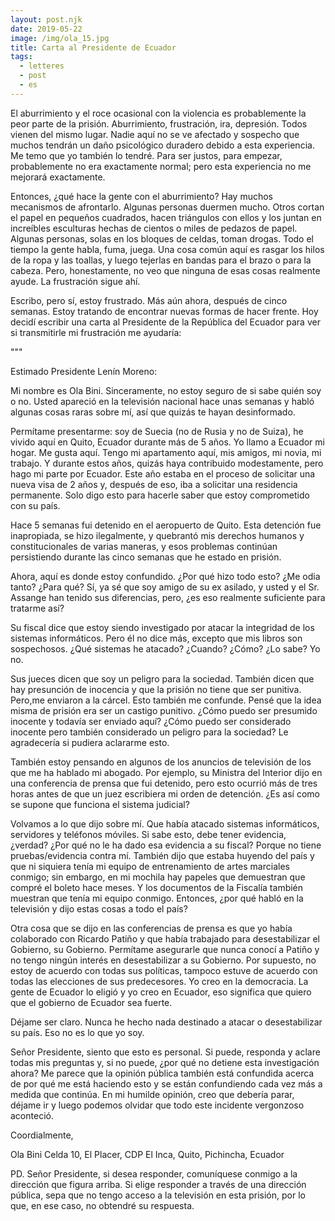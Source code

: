 ```yaml
---
layout: post.njk
date: 2019-05-22
image: /img/ola_15.jpg
title: Carta al Presidente de Ecuador
tags:
  - letteres
  - post
  - es
---
```


El aburrimiento y el roce ocasional con la violencia es probablemente la peor parte de la prisión. Aburrimiento, frustración, ira, depresión. Todos vienen del mismo lugar. Nadie aquí no se ve afectado y sospecho que muchos tendrán un daño psicológico duradero debido a esta experiencia. Me temo que yo también lo tendré. Para ser justos, para empezar, probablemente no era exactamente normal; pero esta experiencia no me mejorará exactamente.

Entonces, ¿qué hace la gente con el aburrimiento? Hay muchos mecanismos de afrontarlo. Algunas personas duermen mucho. Otros cortan el papel en pequeños cuadrados, hacen triángulos con ellos y los juntan en increíbles esculturas hechas de cientos o miles de pedazos de papel. Algunas personas, solas en los bloques de celdas, toman drogas. Todo el tiempo la gente habla, fuma, juega. Una cosa común aquí es rasgar los hilos de la ropa y las toallas, y luego tejerlas en bandas para el brazo o para la cabeza. Pero, honestamente, no veo que ninguna de esas cosas realmente ayude. La frustración sigue ahí.

Escribo, pero sí, estoy frustrado. Más aún ahora, después de cinco semanas. Estoy tratando de encontrar nuevas formas de hacer frente. Hoy decidí escribir una carta al Presidente de la República del Ecuador para ver si transmitirle mi frustración me ayudaría:

"""

Estimado Presidente Lenín Moreno:

Mi nombre es Ola Bini. Sinceramente, no estoy seguro de si sabe quién soy o no. Usted apareció en la televisión nacional hace unas semanas y habló algunas cosas raras sobre mí, así que quizás te hayan desinformado.

Permítame presentarme: soy de Suecia (no de Rusia y no de Suiza), he vivido aquí en Quito, Ecuador durante más de 5 años. Yo llamo a Ecuador mi hogar. Me gusta aquí. Tengo mi apartamento aquí, mis amigos, mi novia, mi trabajo. Y durante estos años, quizás haya contribuido modestamente, pero hago mi parte por Ecuador. Este año estaba en el proceso de solicitar una nueva visa de 2 años y, después de eso, iba a solicitar una residencia permanente. Solo digo esto para hacerle saber que estoy comprometido con su país.

Hace 5 semanas fui detenido en el aeropuerto de Quito. Esta detención fue inapropiada, se hizo ilegalmente, y quebrantó mis derechos humanos y constitucionales de varias maneras, y esos problemas continúan persistiendo durante las cinco semanas que he estado en prisión.

Ahora, aquí es donde estoy confundido. ¿Por qué hizo todo esto? ¿Me odia tanto? ¿Para qué? Sí, ya sé que soy amigo de su ex asilado, y usted y el Sr. Assange han tenido sus diferencias, pero, ¿es eso realmente suficiente para tratarme así?

Su fiscal dice que estoy siendo investigado por atacar la integridad de los sistemas informáticos. Pero él no dice más, excepto que mis libros son sospechosos. ¿Qué sistemas he atacado? ¿Cuando? ¿Cómo? ¿Lo sabe? Yo no.

Sus jueces dicen que soy un peligro para la sociedad. También dicen que hay presunción de inocencia y que la prisión no tiene que ser punitiva. Pero,me enviaron a la cárcel. Esto también me confunde. Pensé que la idea misma de prisión era ser un castigo punitivo. ¿Cómo puedo ser presumido inocente y todavía ser enviado aquí? ¿Cómo puedo ser considerado inocente pero también considerado un peligro para la sociedad? Le agradecería si pudiera aclararme esto.

También estoy pensando en algunos de los anuncios de televisión de los que me ha hablado mi abogado. Por ejemplo, su Ministra del Interior dijo en una conferencia de prensa que fui detenido, pero esto ocurrió más de tres horas antes de que un juez escribiera mi orden de detención. ¿Es así como se supone que funciona el sistema judicial?

Volvamos a lo que dijo sobre mí. Que había atacado sistemas informáticos, servidores y teléfonos móviles. Si sabe esto, debe tener evidencia, ¿verdad? ¿Por qué no le ha dado esa evidencia a su fiscal? Porque no tiene pruebas/evidencia contra mí. También dijo que estaba huyendo del país y que ni siquiera tenía mi equipo de entrenamiento de artes marciales conmigo; sin embargo, en mi mochila hay papeles que demuestran que compré el boleto hace meses. Y los documentos de la Fiscalía también muestran que tenía mi equipo conmigo. Entonces, ¿por qué habló en la televisión y dijo estas cosas a todo el país?

Otra cosa que se dijo en las conferencias de prensa es que yo había colaborado con Ricardo Patiño y que había trabajado para desestabilizar el Gobierno, su Gobierno. Permítame asegurarle que nunca conocí a Patiño y no tengo ningún interés en desestabilizar a su Gobierno. Por supuesto, no estoy de acuerdo con todas sus políticas, tampoco estuve de acuerdo con todas las elecciones de sus predecesores. Yo creo en la democracia. La gente de Ecuador lo eligió y yo creo en Ecuador, eso significa que quiero que el gobierno de Ecuador sea fuerte.

Déjame ser claro. Nunca he hecho nada destinado a atacar o desestabilizar su país. Eso no es lo que yo soy.

Señor Presidente, siento que esto es personal. Si puede, responda y aclare todas mis preguntas y, si no puede, ¿por qué no detiene esta investigación ahora? Me parece que la opinión pública también está confundida acerca de por qué me está haciendo esto y se están confundiendo cada vez más a medida que continúa. En mi humilde opinión, creo que debería parar, déjame ir y luego podemos olvidar que todo este incidente vergonzoso aconteció.

Coordialmente,



Ola Bini Celda 10, El Placer, CDP El Inca, Quito, Pichincha, Ecuador


PD. Señor Presidente, si desea responder, comuníquese conmigo a la dirección que figura arriba. Si elige responder a través de una dirección pública, sepa que no tengo acceso a la televisión en esta prisión, por lo que, en ese caso, no obtendré su respuesta.
